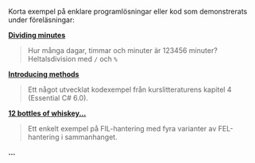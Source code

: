 Korta exempel på enklare programlösningar eller kod som demonstrerats under föreläsningar:

**[Dividing minutes](https://github.com/1dv024/example-divide-minutes)**

>Hur många dagar, timmar och minuter är 123456 minuter? Heltalsdivision med ```/``` och ```%```

**[Introducing methods](https://github.com/1dv024/example-introducing-methods)**

>Ett något utvecklat kodexempel från kurslitteraturens kapitel 4 (Essential C# 6.0).


**[12 bottles of whiskey...](https://github.com/1dv024/example-using-files)**

>Ett enkelt exempel på FIL-hantering med fyra varianter av FEL-hantering i sammanhanget.

**...**